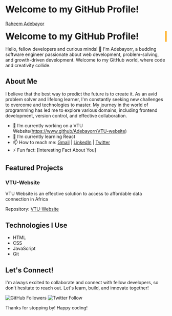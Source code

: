 # Welcome to my GitHub Profile!

[Raheem Adebayor](www.github.com/Adebayorr)

<div class="typewriter">
  <h1>Welcome to my GitHub Profile!</h1>
</div>

<link rel="stylesheet" href="css/type.css">
<style>
  .typewriter h1 {
    overflow: hidden; 
    border-right: 0.15em solid orange; 
    white-space: nowrap; 
    margin: 0;
    animation: typing 3.5s steps(40, end), blink-caret 0.75s step-end infinite;
  }

  .typewriter h1 span {
    color: #007acc; 
  }
</style>

Hello, fellow developers and curious minds! 👋 I'm Adebayorr, a budding software engineer passionate about web development, problem-solving, and growth-driven development. Welcome to my GitHub world, where code and creativity collide.

## About Me

I believe that the best way to predict the future is to create it. As an avid problem solver and lifelong learner, I'm constantly seeking new challenges to overcome and technologies to master. My journey in the world of programming has led me to explore various domains, including frontend development, version control, and effective collaboration.

- 🔭 I’m currently working on a VTU Website(https://www.github/Adebayorr/VTU-website)
- 🌱 I’m currently learning React
- 📫 How to reach me: [Gmail](raheemadebayorr@gmail.com) | [LinkedIn](https://www.linkedin.com/in/bayorrraheem) | [Twitter](https://twitter.com/bayorrcode)
- ⚡ Fun fact: [Interesting Fact About You]

## Featured Projects

### VTU-Website

VTU Website is an effective solution to access to affordable data connection in Africa

<!--![Project Screenshot](link_to_project_screenshot.png) -->

Repository: [VTU-Website](https://github.com/yourusername/project-repo)

<!-- ### [Another Project]

[Short description of the project]

![Project Screenshot](link_to_another_project_screenshot.png)

Repository: [Link to Repository](https://github.com/yourusername/another-project-repo) -->

## Technologies I Use

- HTML
- CSS
- JavaScript
- Git

<!-- ## Blog Posts

Check out some of my recent blog posts:

- [Title of Blog Post 1](link_to_blog_post_1)
- [Title of Blog Post 2](link_to_blog_post_2) -->

## Let's Connect!

I'm always excited to collaborate and connect with fellow developers, so don't hesitate to reach out. Let's learn, build, and innovate together!

![GitHub Followers](https://img.shields.io/github/followers/adebayorr?label=Follow&style=social) ![Twitter Follow](https://img.shields.io/twitter/follow/bayorrcode?label=Follow&style=social)

Thanks for stopping by! Happy coding!
